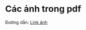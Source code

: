 # Các ảnh trong pdf

Đường dẫn:
[Link ảnh](https://drive.google.com/drive/folders/17JpJip5znLkAjuAXPzWIBt8UuSTwvnB-?usp=sharing)
